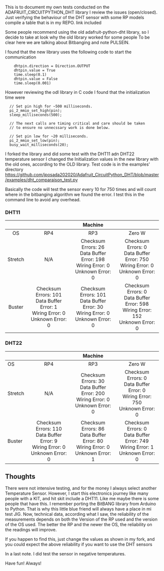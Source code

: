 This is to document my own tests conducted on the ADAFRUIT_CIRCUITPYTHON_DHT library
I review the issues (open/closed). Just verifying the behaviour of the DHT sensor with some RP models
compile a table that is in my REPO. link included

Some people recommend using the old adafruit-python-dht library, so I decide to take at look why the old library worked for some people
To be clear here we are talking about Bitbanging and note PULSEIN.

I found that the new library uses the following code to start the communication

        dhtpin.direction = Direction.OUTPUT
        dhtpin.value = True
        time.sleep(0.1)
        dhtpin.value = False
        time.sleep(0.001)

However reviewing the odl library in C code I found that the initialization time were


      // Set pin high for ~500 milliseconds.
      pi_2_mmio_set_high(pin);
      sleep_milliseconds(500);
    
      // The next calls are timing critical and care should be taken
      // to ensure no unnecssary work is done below.
    
      // Set pin low for ~20 milliseconds.
      pi_2_mmio_set_low(pin);
      busy_wait_milliseconds(20);

I forked the library and did some test with the DHT11 adn DHT22 temperature sensor
I changed the Initialization values in the new library with the old ones, according to the OLD library. 
Test code is in the examples' directory
https://github.com/jposada202020/Adafruit_CircuitPython_DHT/blob/master/examples/dht_comparaison_test.py

Basically the code will test the sensor every 10 for 750 times and will count where in the bitbanging
algorithm we found the error.  I test this in the command line to avoid any overhead.

### DHT11

| |  | Machine | |
|:---:|:--------:|:-----:|:---:| 
| OS     |RP4    |RP3               |Zero W    |
|Stretch|N/A |Checksum Errors: 26<br/>Data Buffer Error: 198 <br />Wiring Error: 0<br />Unknown Error: 0|Checksum Errors: 0 <br />Data Buffer Error: 750<br />Wiring Error: 0<br />Unknown Error: 0 |
|Buster|Checksum Errors: 101<br/>Data Buffer Error: 1<br />Wiring Error: 0<br />Unknown Error: 0|Checksum Errors: 101 <br />Data Buffer Error: 30<br />Wiring Error: 0<br />Unknown Error: 0 |Checksum Errors: 0<br/>Data Buffer Error: 598<br />Wiring Error: 152<br />Unknown Error: 0|Checksum Errors: 0 <br />Data Buffer Error: 750<br />Wiring Error: 0<br />Unknown Error: 0 |


### DHT22

|      | |Machine                    |                            |
|---------|:----:|:-------------------------:|:--------------------------:|
|OS          |RP4 |RP3                        |Zero W                      |
|Stretch  |N/A  |Checksum Errors: 30<br/> Data Buffer Error: 200<br/>    Wiring Error: 0<br />  Unknown Error: 0  |Checksum Errors: 0<br/> Data Buffer Error: 0<br/> Wiring Error: 750<br/>                                        Unknown Error: 0          |
|Buster   |Checksum Errors: 110<br/> Data Buffer Error: 9<br/> Wiring Error: 0<br/> Unknown Error: 0|Checksum Errors: 86<br/> Data Buffer Error: 80<br/> Wiring Error: 0<br/> Unknown Error: 1|Checksum Errors: 0<br/>    Data Buffer Error: 749<br/>   Wiring Error: 1<br/>  Unknown Error: 0|


## Thoughts
There were not intensive testing, and for the money I always select another Temperature Sensor. However, I start this electronics journey like many people with a KIT, and hit skit include a DHT11. Like me
maybe there is some people that have this. I remember porting the BitBANG library from Arduino to Python. That is why this little blue friend will always have a place in mi test JIG.
Now, technical data, according what I saw, the reliability of the measurements depends on both the Version of the RP used and the version
of the OS used.  The better the RP and the newer the OS, the reliability on the readings will improve.

If you happen to find this, just change the values as shown in my fork, and you could expect the above reliability if you want to use the DHT sensors

In a last note. I did test the sensor in negative temperatures.

Have fun! Always!